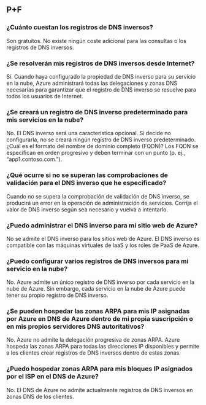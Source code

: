 <BR>

## P+F
### ¿Cuánto cuestan los registros de DNS inversos?
Son gratuitos. No existe ningún coste adicional para las consultas o los registros de DNS inversos.

### ¿Se resolverán mis registros de DNS inversos desde Internet?
Sí. Cuando haya configurado la propiedad de DNS inverso para su servicio en la nube, Azure administrará todas las delegaciones y zonas DNS necesarias para garantizar que el registro de DNS inverso se resuelve para todos los usuarios de Internet.

### ¿Se creará un registro de DNS inverso predeterminado para mis servicios en la nube?
No. El DNS inverso será una característica opcional. Si decide no configurarla, no se creará ningún registro de DNS inverso predeterminado. ¿Cuál es el formato del nombre de dominio completo (FQDN)? Los FQDN se especifican en orden progresivo y deben terminar con un punto (p. ej., “app1.contoso.com.”).

### ¿Qué ocurre si no se superan las comprobaciones de validación para el DNS inverso que he especificado?
Cuando no se supera la comprobación de validación de DNS inverso, se producirá un error en la operación de administración de servicios. Corrija el valor de DNS inverso según sea necesario y vuelva a intentarlo.

### ¿Puedo administrar el DNS inverso para mi sitio web de Azure?
No se admite el DNS inverso para los sitios web de Azure. El DNS inverso es compatible con las máquinas virtuales de IaaS y los roles de PaaS de Azure.

### ¿Puedo configurar varios registros de DNS inversos para mi servicio en la nube?
No. Azure admite un único registro de DNS inverso por cada servicio en la nube de Azure. Sin embargo, cada servicio en la nube de Azure puede tener su propio registro de DNS inverso.

### ¿Se pueden hospedar las zonas ARPA para mis IP asignadas por Azure en DNS de Azure dentro de mi propia suscripción o en mis propios servidores DNS autoritativos?
No. Azure no admite la delegación progresiva de zonas ARPA. Azure hospeda las zonas ARPA para todas las direcciones IP disponibles y permite a los clientes crear registros de DNS inversos dentro de estas zonas.

### ¿Puedo hospedar zonas ARPA para mis bloques IP asignados por el ISP en el DNS de Azure?
No. El DNS de Azure no admite actualmente registros de DNS inversos en zonas DNS de los clientes.

<!---HONumber=AcomDC_0309_2016-->